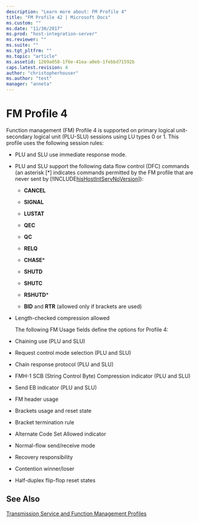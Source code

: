 ```yaml
---
description: "Learn more about: FM Profile 4"
title: "FM Profile 42 | Microsoft Docs"
ms.custom: ""
ms.date: "11/30/2017"
ms.prod: "host-integration-server"
ms.reviewer: ""
ms.suite: ""
ms.tgt_pltfrm: ""
ms.topic: "article"
ms.assetid: 1269a058-1f6e-41ea-a0eb-1febbd71592b
caps.latest.revision: 4
author: "christopherhouser"
ms.author: "test"
manager: "anneta"
---
```

# FM Profile 4
Function management (FM) Profile 4 is supported on primary logical unit-secondary logical unit (PLU-SLU) sessions using LU types 0 or 1. This profile uses the following session rules:  
  
- PLU and SLU use immediate response mode.  
  
- PLU and SLU support the following data flow control (DFC) commands (an asterisk [*] indicates commands permitted by the FM profile that are never sent by [!INCLUDE[hisHostIntServNoVersion](../includes/hishostintservnoversion-md.md)]):  
  
  -   **CANCEL**  
  
  -   **SIGNAL**  
  
  -   **LUSTAT**  
  
  -   **QEC**  
  
  -   **QC**  
  
  -   **RELQ**  
  
  -   **CHASE***  
  
  -   **SHUTD**  
  
  -   **SHUTC**  
  
  -   **RSHUTD***  
  
  -   **BID** and **RTR** (allowed only if brackets are used)  
  
- Length-checked compression allowed  
  
  The following FM Usage fields define the options for Profile 4:  
  
- Chaining use (PLU and SLU)  
  
- Request control mode selection (PLU and SLU)  
  
- Chain response protocol (PLU and SLU)  
  
- FMH-1 SCB (String Control Byte) Compression indicator (PLU and SLU)  
  
- Send EB indicator (PLU and SLU)  
  
- FM header usage  
  
- Brackets usage and reset state  
  
- Bracket termination rule  
  
- Alternate Code Set Allowed indicator  
  
- Normal-flow send/receive mode  
  
- Recovery responsibility  
  
- Contention winner/loser  
  
- Half-duplex flip-flop reset states  
  
## See Also  
 [Transmission Service and Function Management Profiles](../core/transmission-service-and-function-management-profiles1.md)

